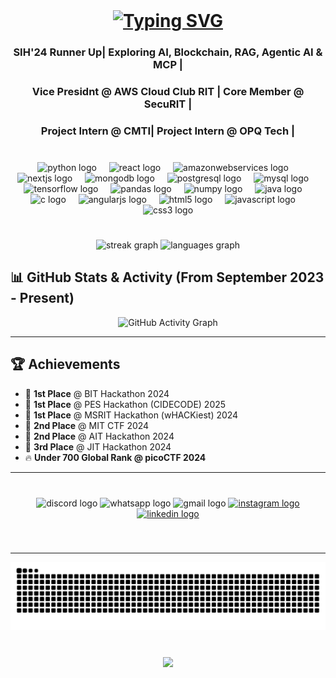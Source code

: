 <br clear="both">
<div align="center">
  <h1>
    <a href="https://git.io/typing-svg">
      <img src="https://readme-typing-svg.herokuapp.com?font=Fira+Code&weight=500&size=30&duration=2000&pause=1000&color=33F745&center=true&vCenter=true&width=550&height=60&lines=Hi+I+am+Kamal+Karteek+U!;A+Curious+Mind;A+Passionate+Developer" alt="Typing SVG" />
    </a>
  </h1>
</div>

<h3 align="center">SIH'24 Runner Up| Exploring AI, Blockchain, RAG, Agentic AI & MCP |</h3>
<h3 align="center">Vice Presidnt @ AWS Cloud Club RIT | Core Member @ SecuRIT | </h3>
<h3 align="center">Project Intern @ CMTI| Project Intern @ OPQ Tech |</h3>



###

<br clear="both">

<div align="center">
  <img src="https://cdn.jsdelivr.net/gh/devicons/devicon/icons/python/python-original.svg" height="30" alt="python logo"  />
  <img width="12" />
  <img src="https://cdn.jsdelivr.net/gh/devicons/devicon/icons/react/react-original.svg" height="30" alt="react logo"  />
  <img width="12" />
  <img src="https://cdn.jsdelivr.net/gh/devicons/devicon/icons/amazonwebservices/amazonwebservices-line-wordmark.svg" height="30" alt="amazonwebservices logo"  />
  <img width="12" />
  <img src="https://cdn.jsdelivr.net/gh/devicons/devicon/icons/nextjs/nextjs-original.svg" height="30" alt="nextjs logo"  />
  <img width="12" />
  <img src="https://cdn.jsdelivr.net/gh/devicons/devicon/icons/mongodb/mongodb-original.svg" height="30" alt="mongodb logo"  />
  <img width="12" />
  <img src="https://cdn.jsdelivr.net/gh/devicons/devicon/icons/postgresql/postgresql-original.svg" height="30" alt="postgresql logo"  />
  <img width="12" />
  <img src="https://cdn.jsdelivr.net/gh/devicons/devicon/icons/mysql/mysql-original.svg" height="30" alt="mysql logo"  />
  <img width="12" />
  <img src="https://cdn.jsdelivr.net/gh/devicons/devicon/icons/tensorflow/tensorflow-original.svg" height="30" alt="tensorflow logo"  />
  <img width="12" />
  <img src="https://cdn.jsdelivr.net/gh/devicons/devicon/icons/pandas/pandas-original.svg" height="30" alt="pandas logo"  />
  <img width="12" />
  <img src="https://cdn.jsdelivr.net/gh/devicons/devicon/icons/numpy/numpy-original.svg" height="30" alt="numpy logo"  />
  <img width="12" />
  <img src="https://cdn.jsdelivr.net/gh/devicons/devicon/icons/java/java-original.svg" height="30" alt="java logo"  />
  <img width="12" />
  <img src="https://cdn.jsdelivr.net/gh/devicons/devicon/icons/c/c-original.svg" height="30" alt="c logo"  />
  <img width="12" />
  <img src="https://cdn.jsdelivr.net/gh/devicons/devicon/icons/angularjs/angularjs-original.svg" height="30" alt="angularjs logo"  />
  <img width="12" />
  <img src="https://cdn.jsdelivr.net/gh/devicons/devicon/icons/html5/html5-original.svg" height="30" alt="html5 logo"  />
  <img width="12" />
  <img src="https://cdn.jsdelivr.net/gh/devicons/devicon/icons/javascript/javascript-original.svg" height="30" alt="javascript logo"  />
  <img width="12" />
  <img src="https://cdn.jsdelivr.net/gh/devicons/devicon/icons/css3/css3-original.svg" height="30" alt="css3 logo"  />
</div>


#

<div align="center"> 
  <img src="https://streak-stats.demolab.com?user=kamalllx&locale=en&mode=daily&theme=dracula&hide_border=false&border_radius=5" height="150" alt="streak graph"  />
  <img src="https://github-readme-stats.vercel.app/api/top-langs?username=kamalllx&locale=en&hide_title=false&layout=compact&card_width=320&langs_count=7&theme=dracula&hide_border=false" height="150" alt="languages graph"  />
</div>

## 📊 **GitHub Stats & Activity (From September 2023 - Present)**

<div align="center">
  <img width="90%" src="https://github-readme-activity-graph.vercel.app/graph?username=kamalllx&theme=dracula&since=2023-09-01" alt="GitHub Activity Graph">
</div>

---

## 🏆 **Achievements**
- 🥇 **1st Place** @ BIT Hackathon 2024  
- 🥇 **1st Place** @ PES Hackathon (CIDECODE) 2025  
- 🥇 **1st Place** @ MSRIT Hackathon (wHACKiest) 2024  
- 🥈 **2nd Place** @ MIT CTF 2024  
- 🥈 **2nd Place** @ AIT Hackathon 2024  
- 🥉 **3rd Place** @ JIT Hackathon 2024  
- 🔥 **Under 700 Global Rank @ picoCTF 2024**  
---
###

<br clear="both">

<div align="center">
  <img src="https://img.shields.io/static/v1?message=Discord&logo=discord&label=__red_john__&color=7289DA&logoColor=white&labelColor=&style=for-the-badge" height="35" alt="discord logo"  />
  <img src="https://img.shields.io/static/v1?message=Whatsapp&logo=whatsapp&label=9108055864&color=25D366&logoColor=white&labelColor=&style=for-the-badge" height="35" alt="whatsapp logo"  />
  <img src="https://img.shields.io/static/v1?message=Gmail&logo=gmail&label=kamalkarteek1@gmail.com&color=D14836&logoColor=white&labelColor=&style=for-the-badge" height="35" alt="gmail logo"  />
  <a href="https://www.instagram.com/kamal_karteek/" target="_blank">
    <img src="https://img.shields.io/static/v1?message=Instagram&logo=instagram&label=&color=E4405F&logoColor=white&labelColor=&style=for-the-badge" height="35" alt="instagram logo"  />
  </a>
  <a href="https://www.linkedin.com/in/kamal-karteek-u/" target="_blank">
    <img src="https://img.shields.io/static/v1?message=LinkedIn&logo=linkedin&label=&color=0077B5&logoColor=white&labelColor=&style=for-the-badge" height="35" alt="linkedin logo"  />
  </a>
</div>

###

<br clear="both">

---

<img src="https://raw.githubusercontent.com/kamalllx/kamalllx/output/snake.svg" alt="Snake animation" />

###

<br clear="both">

<div align="center">
  <img src="https://profile-counter.glitch.me/kamalllx/count.svg?"  />
</div>

###
